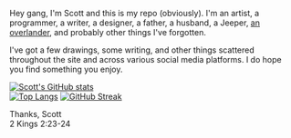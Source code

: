 Hey gang, I'm Scott and this is my repo (obviously). I'm an artist, a programmer, a writer, a designer, a father, a husband, a Jeeper, [an overlander](https://instagram.com/parttimeoverland), and probably other things I've forgotten.

I've got a few drawings, some writing, and other things scattered throughout the site and across various social media platforms. I do hope you find something you enjoy.

[![Scott's GitHub stats](https://github-readme-stats.vercel.app/api?username=scottzirkel&count_private=true)](https://github.com/anuraghazra/github-readme-stats)  
 [![Top Langs](https://github-readme-stats.vercel.app/api/top-langs/?username=scottzirkel&count_private=true&hide=Vim%20script)](https://github.com/anuraghazra/github-readme-stats)
 [![GitHub Streak](http://github-readme-streak-stats.herokuapp.com?user=scottzirkel&date_format=M%20j%5B%2C%20Y%5D)](https://git.io/streak-stats)  

Thanks, Scott  
2 Kings 2:23-24
